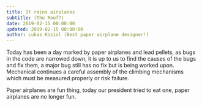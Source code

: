 ```yaml
---
title: It rains airplanes
subtitle: (The Roof?)
date: 2019-02-15 00:00:00
updated: 2019-02-15 00:00:00
author: Lukas Koziol (Best paper airplane designer!)
---
```

Today has been a day marked by paper airplanes and lead pellets, as bugs in the code are narrowed down, it is up to us to find the causes of the bugs and fix them, a major bug still has no fix but is being worked upon. Mechanical continues a careful assembly of the climbing mechanisms which must be measured properly or risk failure.

Paper airplanes are fun thing, today our president tried to eat one, paper airplanes are no longer fun.
